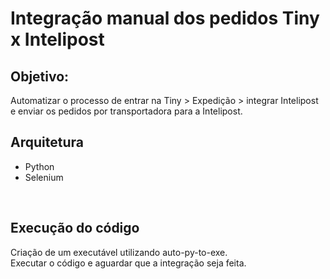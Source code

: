 # Integração manual dos pedidos Tiny x Intelipost<br/>

## Objetivo:<br/>
Automatizar o processo de entrar na Tiny > Expedição > integrar Intelipost e enviar os pedidos por transportadora para a Intelipost.<br/>

## Arquitetura<br/>
* Python<br/>
* Selenium<br/>
<br/>

## Execução do código<br/>
Criação de um executável utilizando auto-py-to-exe.<br/>
Executar o código e aguardar que a integração seja feita.<br/>
